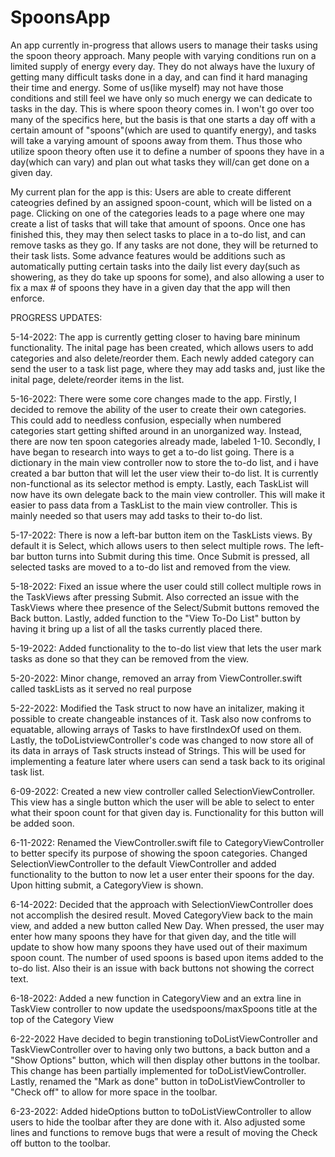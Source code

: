 # SpoonsApp
An app currently in-progress that allows users to manage their tasks using the spoon theory approach. Many people with varying conditions run on a 
limited supply of energy every day. They do not always have the luxury of getting many difficult tasks done in a day, and can find it hard managing their
time and energy. Some of us(like myself) may not have those conditions and still feel we have only so much energy we can dedicate to tasks in the day. 
This is where spoon theory comes in. I won't go over too many of the specifics here, but the basis is that one starts a day off with a certain amount of
"spoons"(which are used to quantify energy), and tasks will take a varying amount of spoons away from them. Thus those who utilize spoon theory often use
it to define a number of spoons they have in a day(which can vary) and plan out what tasks they will/can get done on a given day.

My current plan for the app is this: Users are able to create different cateogries defined by an assigned spoon-count, which will be listed on a page. 
Clicking on one of the  categories leads to a page where one may create a list of tasks that will take that amount of spoons. Once one has finished this,
they may then select tasks to place in a to-do list, and can remove tasks as they go. If any tasks are not done, they will be returned to their task lists.
Some advance features would be additions such as automatically putting certain tasks into the daily list every day(such as showering, as they do take up 
spoons for some), and also allowing a user to fix a max # of spoons they have in a given day that the app will then enforce. 

PROGRESS UPDATES:

5-14-2022: The app is currently getting closer to having bare mininum functionality. The inital page has been created, which allows users to add categories
and also delete/reorder them. Each newly added category can send the user to a task list page, where they may add tasks and, just like the inital page,
delete/reorder items in the list.

5-16-2022: There were some core changes made to the app. Firstly, I decided to remove the ability of the user to create their own categories. This could
add to needless confusion, especially when numbered categories start getting shifted around in an unorganized way. Instead, there are now ten spoon 
categories already made, labeled 1-10. Secondly, I have began to research into ways to get a to-do list going. There is a dictionary in the main view
controller now to store the to-do list, and i have created a bar button that will let the user view their to-do list. It is currently non-functional as
its selector method is empty. Lastly, each TaskList will now have its own delegate back to the main view controller. This will make it easier to pass data from a TaskList to the main view controller. This is mainly needed so that users may add tasks to their to-do list.

5-17-2022: There is now a left-bar button item on the TaskLists views. By default it is Select, which allows users to then select multiple rows. The left-bar button turns into Submit during this time. Once Submit is pressed, all selected tasks are moved to a to-do list and removed from the view.

5-18-2022: Fixed an issue where the user could still collect multiple rows in the TaskViews after pressing Submit. Also corrected an issue with the 
TaskViews where thee presence of the Select/Submit buttons removed the Back button. Lastly, added function to the "View To-Do List" button by having it
bring up a list of all the tasks currently placed there.

5-19-2022: Added functionality to the to-do list view that lets the user mark tasks as done so that they can be removed from the view.

5-20-2022: Minor change, removed an array from ViewController.swift called taskLists as it served no real purpose

5-22-2022: Modified the Task struct to now have an initalizer, making it possible to create changeable instances of it. Task also now confroms to equatable, allowing arrays of Tasks to have firstIndexOf used on them. Lastly, the toDoListviewController's code was changed to now store all of its data in arrays of Task structs instead of Strings. This will be used for implementing a feature later where users can send a task back to its original task list.

6-09-2022: Created a new view controller called SelectionViewController. This view has a single button which the user will be able to select to enter what their spoon count for that given day is. Functionality for this button will be added soon.

6-11-2022: Renamed the ViewController.swift file to CategoryViewController to better specify its purpose of showing the spoon categories. Changed SelectionViewController to the default ViewController and added functionality to the button to now let a user enter their spoons for the day. Upon hitting submit, a CategoryView is shown.

6-14-2022: Decided that the approach with SelectionViewController does not accomplish the desired result. Moved CategoryView back to the main view, and added a new button called New Day. When pressed, the user may enter how many spoons they have for that given day, and the title will update to show how many spoons they have used out of their maximum spoon count. The number of used spoons is based upon items added to the to-do list. Also their is an issue with back buttons not showing the correct text.

6-18-2022: Added a new function in CategoryView and an extra line in TaskView controller to now update the usedspoons/maxSpoons title at the top of the Category View

6-22-2022 Have decided to begin transtioning toDoListViewController and TaskViewController over to having only two buttons, a back button and a "Show Options" button, which will then display other buttons in the toolbar. This change has been partially implemented for toDoListViewController. Lastly, renamed the "Mark as done" button in toDoListViewController to "Check off" to allow for more space in the toolbar.

6-23-2022: Added hideOptions button to toDoListViewController to allow users to hide the toolbar after they are done with it. Also adjusted some
lines and functions to remove bugs that were a result of moving the Check off button to the toolbar.
